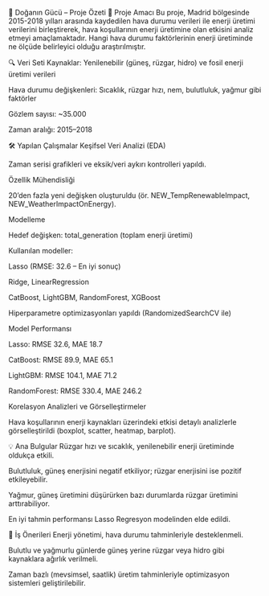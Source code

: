 🌿 Doğanın Gücü – Proje Özeti
🎯 Proje Amacı
Bu proje, Madrid bölgesinde 2015-2018 yılları arasında kaydedilen hava durumu verileri ile enerji üretimi verilerini birleştirerek, hava koşullarının enerji üretimine olan etkisini analiz etmeyi amaçlamaktadır. Hangi hava durumu faktörlerinin enerji üretiminde ne ölçüde belirleyici olduğu araştırılmıştır.

🔍 Veri Seti
Kaynaklar: Yenilenebilir (güneş, rüzgar, hidro) ve fosil enerji üretimi verileri

Hava durumu değişkenleri: Sıcaklık, rüzgar hızı, nem, bulutluluk, yağmur gibi faktörler

Gözlem sayısı: ~35.000

Zaman aralığı: 2015–2018

🛠️ Yapılan Çalışmalar
Keşifsel Veri Analizi (EDA)

Zaman serisi grafikleri ve eksik/veri aykırı kontrolleri yapıldı.

Özellik Mühendisliği

20’den fazla yeni değişken oluşturuldu (ör. NEW_TempRenewableImpact, NEW_WeatherImpactOnEnergy).

Modelleme

Hedef değişken: total_generation (toplam enerji üretimi)

Kullanılan modeller:

Lasso (RMSE: 32.6 – En iyi sonuç)

Ridge, LinearRegression

CatBoost, LightGBM, RandomForest, XGBoost

Hiperparametre optimizasyonları yapıldı (RandomizedSearchCV ile)

Model Performansı

Lasso: RMSE 32.6, MAE 18.7

CatBoost: RMSE 89.9, MAE 65.1

LightGBM: RMSE 104.1, MAE 71.2

RandomForest: RMSE 330.4, MAE 246.2

Korelasyon Analizleri ve Görselleştirmeler

Hava koşullarının enerji kaynakları üzerindeki etkisi detaylı analizlerle görselleştirildi (boxplot, scatter, heatmap, barplot).

💡 Ana Bulgular
Rüzgar hızı ve sıcaklık, yenilenebilir enerji üretiminde oldukça etkili.

Bulutluluk, güneş enerjisini negatif etkiliyor; rüzgar enerjisini ise pozitif etkileyebilir.

Yağmur, güneş üretimini düşürürken bazı durumlarda rüzgar üretimini arttırabiliyor.

En iyi tahmin performansı Lasso Regresyon modelinden elde edildi.

📌 İş Önerileri
Enerji yönetimi, hava durumu tahminleriyle desteklenmeli.

Bulutlu ve yağmurlu günlerde güneş yerine rüzgar veya hidro gibi kaynaklara ağırlık verilmeli.

Zaman bazlı (mevsimsel, saatlik) üretim tahminleriyle optimizasyon sistemleri geliştirilebilir.
